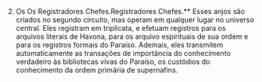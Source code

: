 ﻿2. Os Os Registradores Chefes.Registradores Chefes.** Esses anjos são criados no segundo circuito, mas operam em qualquer lugar no universo central. Eles registram em triplicata, e efetuam registros para os arquivos literais de Havona, para os arquivo espirituais de sua ordem e para os registros formais do Paraíso. Ademais, eles transmitem automaticamente as transações de importância do conhecimento verdadeiro às bibliotecas vivas do Paraíso, os custódios do conhecimento da ordem primária de supernafins.